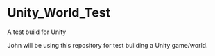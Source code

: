 # Unity_World_Test
A test build for Unity

John will be using this repository for test building a Unity game/world.
